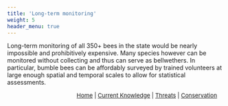 ```yaml
---
title: 'Long-term monitoring'
weight: 5
header_menu: true
---
```


Long-term monitoring of all 350+ bees in the state would be nearly impossible and prohibitively expensive. Many species however can be monitored without collecting and thus can serve as bellwethers. In particular, bumble bees can be affordably surveyed by trained volunteers at large enough spatial and temporal scales to allow for statistical assessments.

<p style="font-size: 10pt; text-align: right; margin-right: 3%"><a href="https://vtecostudies.github.io/SoBees_LandingPage/">Home</a> | <a href="https://vtecostudies.github.io/SoBees_Current_Knowledge/">Current Knowledge</a> | <a href="https://vtecostudies.github.io/SoBees_Threats/">Threats</a> | <a href="https://vtecostudies.github.io/SoBees_Conservation/">Conservation</a></p>
